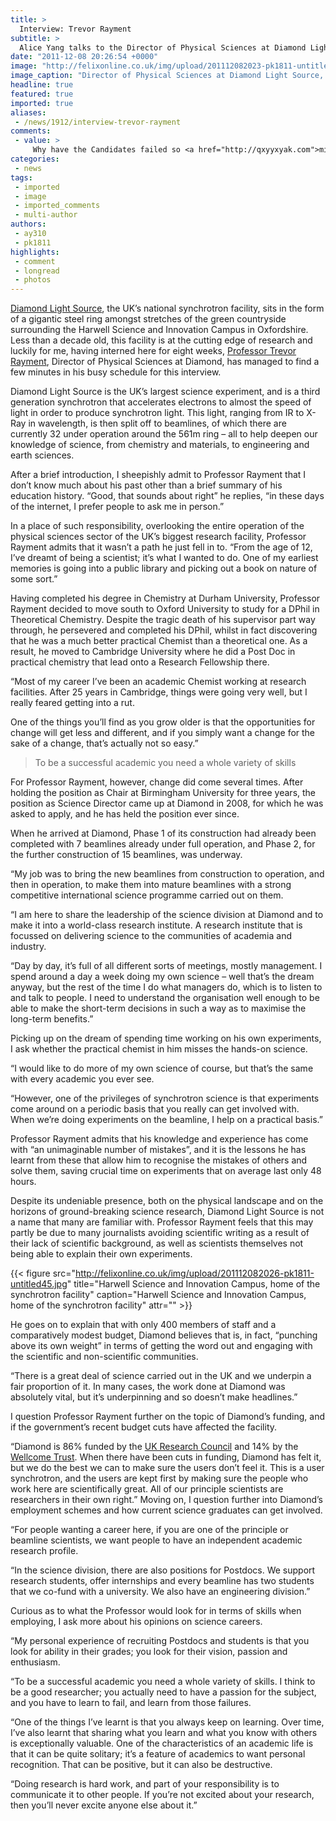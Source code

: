 ```yaml
---
title: >
  Interview: Trevor Rayment
subtitle: >
  Alice Yang talks to the Director of Physical Sciences at Diamond Light Source
date: "2011-12-08 20:26:54 +0000"
image: "http://felixonline.co.uk/img/upload/201112082023-pk1811-untitled.jpg"
image_caption: "Director of Physical Sciences at Diamond Light Source, Professor Trevor Rayment"
headline: true
featured: true
imported: true
aliases:
 - /news/1912/interview-trevor-rayment
comments:
 - value: >
     Why have the Candidates failed so <a href="http://qxyyxyak.com">mirbsaely</a> to produce and distribute at least a modicum of publicity on their behalf's. As far as I can make out you just put your name down, expect everyone to visit your website if you have one and if they are computer literate that is then vote you in. Rank arrogance if you can't be bothered to state your position and state what your aims are why anyone should vote for you.
categories:
 - news
tags:
 - imported
 - image
 - imported_comments
 - multi-author
authors:
 - ay310
 - pk1811
highlights:
 - comment
 - longread
 - photos
---
```


[Diamond Light Source](http://www.diamond.ac.uk/), the UK’s national synchrotron facility, sits in the form of a gigantic steel ring amongst stretches of the green countryside surrounding the Harwell Science and Innovation Campus in Oxfordshire. Less than a decade old, this facility is at the cutting edge of research and luckily for me, having interned here for eight weeks, [Professor Trevor Rayment](http://www.diamond.ac.uk/Home/About/Company/Management.html), Director of Physical Sciences at Diamond, has managed to find a few minutes in his busy schedule for this interview.

Diamond Light Source is the UK’s largest science experiment, and is a third generation synchrotron that accelerates electrons to almost the speed of light in order to produce synchrotron light. This light, ranging from IR to X-Ray in wavelength, is then split off to beamlines, of which there are currently 32 under operation around the 561m ring – all to help deepen our knowledge of science, from chemistry and materials, to engineering and earth sciences.

After a brief introduction, I sheepishly admit to Professor Rayment that I don’t know much about his past other than a brief summary of his education history. “Good, that sounds about right” he replies, “in these days of the internet, I prefer people to ask me in person.”

In a place of such responsibility, overlooking the entire operation of the physical sciences sector of the UK’s biggest research facility, Professor Rayment admits that it wasn’t a path he just fell in to.
 “From the age of 12, I’ve dreamt of being a scientist; it’s what I wanted to do. One of my earliest memories is going into a public library and picking out a book on nature of some sort.”

Having completed his degree in Chemistry at Durham University, Professor Rayment decided to move south to Oxford University to study for a DPhil in Theoretical Chemistry. Despite the tragic death of his supervisor part way through, he persevered and completed his DPhil, whilst in fact discovering that he was a much better practical Chemist than a theoretical one. As a result, he moved to Cambridge University where he did a Post Doc in practical chemistry that lead onto a Research Fellowship there.

“Most of my career I’ve been an academic Chemist working at research facilities. After 25 years in Cambridge, things were going very well, but I really feared getting into a rut.

One of the things you’ll find as you grow older is that the opportunities for change will get less and different, and if you simply want a change for the sake of a change, that’s actually not so easy.”

> To be a successful academic you need a whole variety of skills

For Professor Rayment, however, change did come several times. After holding the position as Chair at Birmingham University for three years, the position as Science Director came up at Diamond in 2008, for which he was asked to apply, and he has held the position ever since.

When he arrived at Diamond, Phase 1 of its construction had already been completed with 7 beamlines already under full operation, and Phase 2, for the further construction of 15 beamlines, was underway.

“My job was to bring the new beamlines from construction to operation, and then in operation, to make them into mature beamlines with a strong competitive international science programme carried out on them.

“I am here to share the leadership of the science division at Diamond and to make it into a world-class research institute. A research institute that is focussed on delivering science to the communities of academia and industry.

“Day by day, it’s full of all different sorts of meetings, mostly management. I spend around a day a week doing my own science – well that’s the dream anyway, but the rest of the time I do what managers do, which is to listen to and talk to people. I need to understand the organisation well enough to be able to make the short-term decisions in such a way as to maximise the long-term benefits.”

Picking up on the dream of spending time working on his own experiments, I ask whether the practical chemist in him misses the hands-on science.

“I would like to do more of my own science of course, but that’s the same with every academic you ever see.

“However, one of the privileges of synchrotron science is that experiments come around on a periodic basis that you really can get involved with. When we’re doing experiments on the beamline, I help on a practical basis.”

Professor Rayment admits that his knowledge and experience has come with “an unimaginable number of mistakes”, and it is the lessons he has learnt from these that allow him to recognise the mistakes of others and solve them, saving crucial time on experiments that on average last only 48 hours.

Despite its undeniable presence, both on the physical landscape and on the horizons of ground-breaking science research, Diamond Light Source is not a name that many are familiar with. Professor Rayment feels that this may partly be due to many journalists avoiding scientific writing as a result of their lack of scientific background, as well as scientists themselves not being able to explain their own experiments.

{{< figure src="http://felixonline.co.uk/img/upload/201112082026-pk1811-untitled45.jpg" title="Harwell Science and Innovation Campus, home of the synchrotron facility" caption="Harwell Science and Innovation Campus, home of the synchrotron facility" attr="" >}}

He goes on to explain that with only 400 members of staff and a comparatively modest budget, Diamond believes that is, in fact, “punching above its own weight” in terms of getting the word out and engaging with the scientific and non-scientific communities.

“There is a great deal of science carried out in the UK and we underpin a fair proportion of it. In many cases, the work done at Diamond was absolutely vital, but it’s underpinning and so doesn’t make headlines.”

I question Professor Rayment further on the topic of Diamond’s funding, and if the government’s recent budget cuts have affected the facility.

“Diamond is 86% funded by the [UK Research Council](http://www.rcuk.ac.uk/Pages/Home.aspx) and 14% by the [Wellcome Trust](http://www.wellcome.ac.uk/). When there have been cuts in funding, Diamond has felt it, but we do the best we can to make sure the users don’t feel it. This is a user synchrotron, and the users are kept first by making sure the people who work here are scientifically great. All of our principle scientists are researchers in their own right.”
 Moving on, I question further into Diamond’s employment schemes and how current science graduates can get involved.

“For people wanting a career here, if you are one of the principle or beamline scientists, we want people to have an independent academic research profile.

“In the science division, there are also positions for Postdocs. We support research students, offer internships and every beamline has two students that we co-fund with a university. We also have an engineering division.”

Curious as to what the Professor would look for in terms of skills when employing, I ask more about his opinions on science careers.

“My personal experience of recruiting Postdocs and students is that you look for ability in their grades; you look for their vision, passion and enthusiasm.

“To be a successful academic you need a whole variety of skills. I think to be a good researcher; you actually need to have a passion for the subject, and you have to learn to fail, and learn from those failures.

“One of the things I’ve learnt is that you always keep on learning. Over time, I’ve also learnt that sharing what you learn and what you know with others is exceptionally valuable. One of the characteristics of an academic life is that it can be quite solitary; it’s a feature of academics to want personal recognition. That can be positive, but it can also be destructive.

“Doing research is hard work, and part of your responsibility is to communicate it to other people. If you’re not excited about your research, then you’ll never excite anyone else about it.”
